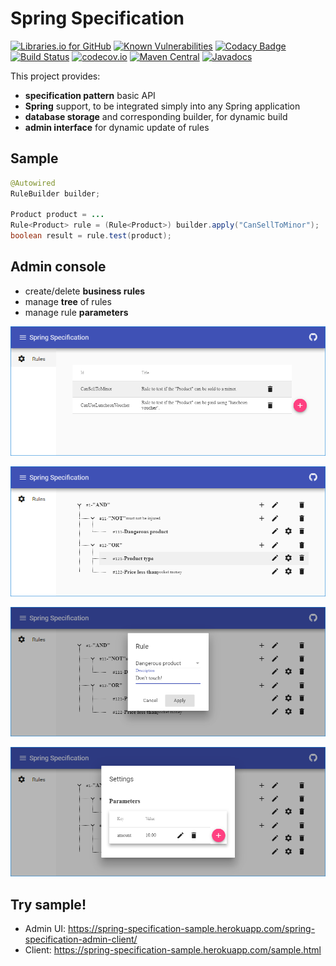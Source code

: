 # Spring Specification

[![Libraries.io for GitHub](https://img.shields.io/librariesio/github/pinguet62/spring-specification.svg)](https://libraries.io/github/pinguet62/spring-specification)
[![Known Vulnerabilities](https://snyk.io/test/github/pinguet62/spring-specification/badge.svg)](https://snyk.io/test/github/pinguet62/spring-specification)
[![Codacy Badge](https://api.codacy.com/project/badge/Grade/7aa6eb05ba514f7aa13b86a6f4d567b9)](https://www.codacy.com/app/pinguet62/spring-specification?utm_source=github.com&amp;utm_medium=referral&amp;utm_content=pinguet62/spring-specification&amp;utm_campaign=Badge_Grade)
[![Build Status](https://travis-ci.org/pinguet62/spring-specification.svg?branch=master)](https://travis-ci.org/pinguet62/spring-specification)
[![codecov.io](https://codecov.io/github/pinguet62/spring-specification/coverage.svg?branch=master)](https://codecov.io/github/pinguet62/spring-specification?branch=master)
[![Maven Central](https://maven-badges.herokuapp.com/maven-central/fr.pinguet62/spring-specification/badge.svg)](https://maven-badges.herokuapp.com/maven-central/fr.pinguet62/spring-specification)
[![Javadocs](https://www.javadoc.io/badge/fr.pinguet62/spring-specification.svg)](https://www.javadoc.io/doc/fr.pinguet62/spring-specification)

This project provides:
* **specification pattern** basic API
* **Spring** support, to be integrated simply into any Spring application
* **database storage** and corresponding builder, for dynamic build
* **admin interface** for dynamic update of rules

## Sample

```java
@Autowired
RuleBuilder builder;

Product product = ...
Rule<Product> rule = (Rule<Product>) builder.apply("CanSellToMinor");
boolean result = rule.test(product);
```

## Admin console

* create/delete **business rules**
* manage **tree** of rules
* manage rule **parameters**

![](./spring-specification-doc/src/main/asciidoc/img/screenshot/rules.png?raw=true)

![](./spring-specification-doc/src/main/asciidoc/img/screenshot/details.png?raw=true)

![](./spring-specification-doc/src/main/asciidoc/img/screenshot/rule_edit.png?raw=true)

![](./spring-specification-doc/src/main/asciidoc/img/screenshot/parameters_edit.png?raw=true)

## Try sample!

* Admin UI: https://spring-specification-sample.herokuapp.com/spring-specification-admin-client/
* Client: https://spring-specification-sample.herokuapp.com/sample.html
